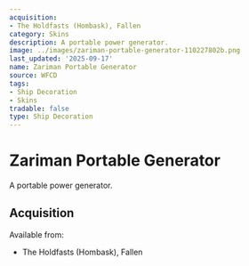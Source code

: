 ```yaml
---
acquisition:
- The Holdfasts (Hombask), Fallen
category: Skins
description: A portable power generator.
image: ../images/zariman-portable-generator-110227802b.png
last_updated: '2025-09-17'
name: Zariman Portable Generator
source: WFCD
tags:
- Ship Decoration
- Skins
tradable: false
type: Ship Decoration
---
```


# Zariman Portable Generator

A portable power generator.

## Acquisition

Available from:
- The Holdfasts (Hombask), Fallen

